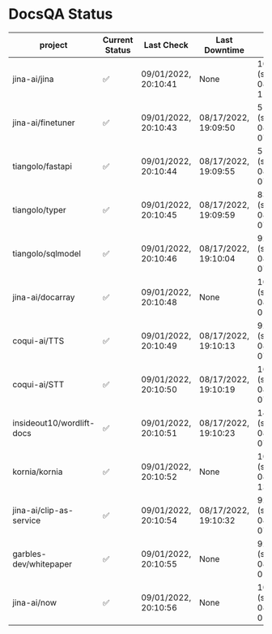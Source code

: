 # DocsQA Status

|         project         |Current Status|     Last Check     |   Last Downtime    |              % Uptime              |
|-------------------------|--------------|--------------------|--------------------|------------------------------------|
|jina-ai/jina             |✅            |09/01/2022, 20:10:41|None                |100.000 (since 08/29/2022, 11:24:14)|
|jina-ai/finetuner        |✅            |09/01/2022, 20:10:43|08/17/2022, 19:09:50|51.387 (since 08/15/2022, 07:09:42) |
|tiangolo/fastapi         |✅            |09/01/2022, 20:10:44|08/17/2022, 19:09:55|51.396 (since 08/15/2022, 07:09:42) |
|tiangolo/typer           |✅            |09/01/2022, 20:10:45|08/17/2022, 19:09:59|83.661 (since 08/15/2022, 07:09:42) |
|tiangolo/sqlmodel        |✅            |09/01/2022, 20:10:46|08/17/2022, 19:10:04|92.444 (since 08/15/2022, 07:09:42) |
|jina-ai/docarray         |✅            |09/01/2022, 20:10:48|None                |100.000 (since 08/24/2022, 01:39:12)|
|coqui-ai/TTS             |✅            |09/01/2022, 20:10:49|08/17/2022, 19:10:13|92.440 (since 08/15/2022, 07:09:42) |
|coqui-ai/STT             |✅            |09/01/2022, 20:10:50|08/17/2022, 19:10:19|160.990 (since 08/15/2022, 07:09:42)|
|insideout10/wordlift-docs|✅            |09/01/2022, 20:10:51|08/17/2022, 19:10:23|146.521 (since 08/15/2022, 07:09:42)|
|kornia/kornia            |✅            |09/01/2022, 20:10:52|None                |100.000 (since 08/30/2022, 13:49:49)|
|jina-ai/clip-as-service  |✅            |09/01/2022, 20:10:54|08/17/2022, 19:10:32|92.456 (since 08/15/2022, 07:09:42) |
|garbles-dev/whitepaper   |✅            |09/01/2022, 20:10:55|None                |92.735 (since 08/24/2022, 01:39:12) |
|jina-ai/now              |✅            |09/01/2022, 20:10:56|None                |100.000 (since 08/24/2022, 01:39:12)|
